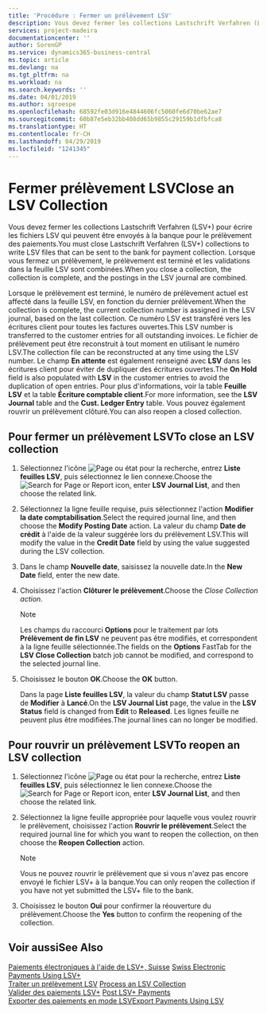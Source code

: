 ```yaml
---
title: 'Procédure : Fermer un prélèvement LSV'
description: Vous devez fermer les collections Lastschrift Verfahren (LSV+) pour écrire les fichiers LSV qui peuvent être envoyés à la banque pour le prélèvement des paiements. Lorsque vous fermez un prélèvement, le prélèvement est terminé et les validations dans la feuille LSV sont combinées.
services: project-madeira
documentationcenter: ''
author: SorenGP
ms.service: dynamics365-business-central
ms.topic: article
ms.devlang: na
ms.tgt_pltfrm: na
ms.workload: na
ms.search.keywords: ''
ms.date: 04/01/2019
ms.author: sgroespe
ms.openlocfilehash: 68592fe03d916e4844606fc5060fe6d70be62ae7
ms.sourcegitcommit: 60b87e5eb32bb408dd65b9855c29159b1dfbfca8
ms.translationtype: HT
ms.contentlocale: fr-CH
ms.lasthandoff: 04/29/2019
ms.locfileid: "1241345"
---
```

# <a name="close-an-lsv-collection"></a><span data-ttu-id="dbaf6-104">Fermer prélèvement LSV</span><span class="sxs-lookup"><span data-stu-id="dbaf6-104">Close an LSV Collection</span></span>
<span data-ttu-id="dbaf6-105">Vous devez fermer les collections Lastschrift Verfahren (LSV+) pour écrire les fichiers LSV qui peuvent être envoyés à la banque pour le prélèvement des paiements.</span><span class="sxs-lookup"><span data-stu-id="dbaf6-105">You must close Lastschrift Verfahren (LSV+) collections to write LSV files that can be sent to the bank for payment collection.</span></span> <span data-ttu-id="dbaf6-106">Lorsque vous fermez un prélèvement, le prélèvement est terminé et les validations dans la feuille LSV sont combinées.</span><span class="sxs-lookup"><span data-stu-id="dbaf6-106">When you close a collection, the collection is complete, and the postings in the LSV journal are combined.</span></span>  

<span data-ttu-id="dbaf6-107">Lorsque le prélèvement est terminé, le numéro de prélèvement actuel est affecté dans la feuille LSV, en fonction du dernier prélèvement.</span><span class="sxs-lookup"><span data-stu-id="dbaf6-107">When the collection is complete, the current collection number is assigned in the LSV journal, based on the last collection.</span></span> <span data-ttu-id="dbaf6-108">Ce numéro LSV est transféré vers les écritures client pour toutes les factures ouvertes.</span><span class="sxs-lookup"><span data-stu-id="dbaf6-108">This LSV number is transferred to the customer entries for all outstanding invoices.</span></span> <span data-ttu-id="dbaf6-109">Le fichier de prélèvement peut être reconstruit à tout moment en utilisant le numéro LSV.</span><span class="sxs-lookup"><span data-stu-id="dbaf6-109">The collection file can be reconstructed at any time using the LSV number.</span></span> <span data-ttu-id="dbaf6-110">Le champ **En attente** est également renseigné avec **LSV** dans les écritures client pour éviter de dupliquer des écritures ouvertes.</span><span class="sxs-lookup"><span data-stu-id="dbaf6-110">The **On Hold** field is also populated with **LSV** in the customer entries to avoid the duplication of open entries.</span></span> <span data-ttu-id="dbaf6-111">Pour plus d'informations, voir la table **Feuille LSV** et la table **Écriture comptable client**.</span><span class="sxs-lookup"><span data-stu-id="dbaf6-111">For more information, see the **LSV Journal** table and the **Cust. Ledger Entry** table.</span></span> <span data-ttu-id="dbaf6-112">Vous pouvez également rouvrir un prélèvement clôturé.</span><span class="sxs-lookup"><span data-stu-id="dbaf6-112">You can also reopen a closed collection.</span></span>  

## <a name="to-close-an-lsv-collection"></a><span data-ttu-id="dbaf6-113">Pour fermer un prélèvement LSV</span><span class="sxs-lookup"><span data-stu-id="dbaf6-113">To close an LSV collection</span></span>  

1.  <span data-ttu-id="dbaf6-114">Sélectionnez l'icône ![Page ou état pour la recherche](../../media/ui-search/search_small.png "icône Page ou état pour la recherche"), entrez **Liste feuilles LSV**, puis sélectionnez le lien connexe.</span><span class="sxs-lookup"><span data-stu-id="dbaf6-114">Choose the ![Search for Page or Report](../../media/ui-search/search_small.png "Search for Page or Report icon") icon, enter **LSV Journal List**, and then choose the related link.</span></span>  
2.  <span data-ttu-id="dbaf6-115">Sélectionnez la ligne feuille requise, puis sélectionnez l'action **Modifier la date comptabilisation**.</span><span class="sxs-lookup"><span data-stu-id="dbaf6-115">Select the required journal line, and then choose the **Modify Posting Date** action.</span></span> <span data-ttu-id="dbaf6-116">La valeur du champ **Date de crédit** à l'aide de la valeur suggérée lors du prélèvement LSV.</span><span class="sxs-lookup"><span data-stu-id="dbaf6-116">This will modify the value in the **Credit Date** field by using the value suggested during the LSV collection.</span></span>  
3.  <span data-ttu-id="dbaf6-117">Dans le champ **Nouvelle date**, saisissez la nouvelle date.</span><span class="sxs-lookup"><span data-stu-id="dbaf6-117">In the **New Date** field, enter the new date.</span></span>  
4.  <span data-ttu-id="dbaf6-118">Choisissez l'action **Clôturer le prélèvement**.</span><span class="sxs-lookup"><span data-stu-id="dbaf6-118">Choose the **Close Collection* action*.</span></span>  

    > [!NOTE]  
    >  <span data-ttu-id="dbaf6-119">Les champs du raccourci **Options** pour le traitement par lots **Prélèvement de fin LSV** ne peuvent pas être modifiés, et correspondent à la ligne feuille sélectionnée.</span><span class="sxs-lookup"><span data-stu-id="dbaf6-119">The fields on the **Options** FastTab for the **LSV Close Collection** batch job cannot be modified, and correspond to the selected journal line.</span></span>  

5.  <span data-ttu-id="dbaf6-120">Choisissez le bouton **OK**.</span><span class="sxs-lookup"><span data-stu-id="dbaf6-120">Choose the **OK** button.</span></span>  

    <span data-ttu-id="dbaf6-121">Dans la page **Liste feuilles LSV**, la valeur du champ **Statut LSV** passe de **Modifier** à **Lancé**.</span><span class="sxs-lookup"><span data-stu-id="dbaf6-121">On the **LSV Journal List** page, the value in the **LSV Status** field is changed from **Edit** to **Released**.</span></span> <span data-ttu-id="dbaf6-122">Les lignes feuille ne peuvent plus être modifiées.</span><span class="sxs-lookup"><span data-stu-id="dbaf6-122">The journal lines can no longer be modified.</span></span>  

## <a name="to-reopen-an-lsv-collection"></a><span data-ttu-id="dbaf6-123">Pour rouvrir un prélèvement LSV</span><span class="sxs-lookup"><span data-stu-id="dbaf6-123">To reopen an LSV collection</span></span>  

1.  <span data-ttu-id="dbaf6-124">Sélectionnez l'icône ![Page ou état pour la recherche](../../media/ui-search/search_small.png "icône Page ou état pour la recherche"), entrez **Liste feuilles LSV**, puis sélectionnez le lien connexe.</span><span class="sxs-lookup"><span data-stu-id="dbaf6-124">Choose the ![Search for Page or Report](../../media/ui-search/search_small.png "Search for Page or Report icon") icon, enter **LSV Journal List**, and then choose the related link.</span></span>  
2.  <span data-ttu-id="dbaf6-125">Sélectionnez la ligne feuille appropriée pour laquelle vous voulez rouvrir le prélèvement, choisissez l'action **Rouvrir le prélèvement**.</span><span class="sxs-lookup"><span data-stu-id="dbaf6-125">Select the required journal line for which you want to reopen the collection, on then choose the **Reopen Collection** action.</span></span>  

    > [!NOTE]  
    >  <span data-ttu-id="dbaf6-126">Vous ne pouvez rouvrir le prélèvement que si vous n'avez pas encore envoyé le fichier LSV+ à la banque.</span><span class="sxs-lookup"><span data-stu-id="dbaf6-126">You can only reopen the collection if you have not yet submitted the LSV+ file to the bank.</span></span>  

3.  <span data-ttu-id="dbaf6-127">Choisissez le bouton **Oui** pour confirmer la réouverture du prélèvement.</span><span class="sxs-lookup"><span data-stu-id="dbaf6-127">Choose the **Yes** button to confirm the reopening of the collection.</span></span>  

## <a name="see-also"></a><span data-ttu-id="dbaf6-128">Voir aussi</span><span class="sxs-lookup"><span data-stu-id="dbaf6-128">See Also</span></span>  
 <span data-ttu-id="dbaf6-129">[Paiements électroniques à l'aide de LSV+, Suisse](swiss-electronic-payments-using-lsv-.md) </span><span class="sxs-lookup"><span data-stu-id="dbaf6-129">[Swiss Electronic Payments Using LSV+](swiss-electronic-payments-using-lsv-.md) </span></span>  
 <span data-ttu-id="dbaf6-130">[Traiter un prélèvement LSV](how-to-process-an-lsv-collection.md) </span><span class="sxs-lookup"><span data-stu-id="dbaf6-130">[Process an LSV Collection](how-to-process-an-lsv-collection.md) </span></span>  
 <span data-ttu-id="dbaf6-131">[Valider des paiements LSV+](how-to-post-lsv-payments.md) </span><span class="sxs-lookup"><span data-stu-id="dbaf6-131">[Post LSV+ Payments](how-to-post-lsv-payments.md) </span></span>  
 [<span data-ttu-id="dbaf6-132">Exporter des paiements en mode LSV</span><span class="sxs-lookup"><span data-stu-id="dbaf6-132">Export Payments Using LSV</span></span>](how-to-export-payments-using-lsv.md)
